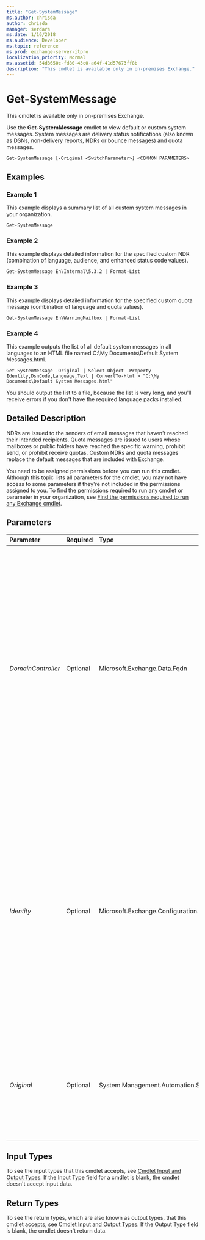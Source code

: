 ```yaml
---
title: "Get-SystemMessage"
ms.author: chrisda
author: chrisda
manager: serdars
ms.date: 1/16/2018
ms.audience: Developer
ms.topic: reference
ms.prod: exchange-server-itpro
localization_priority: Normal
ms.assetid: 54d3650c-fd80-43c0-a64f-41d57673ff8b
description: "This cmdlet is available only in on-premises Exchange."
---
```


# Get-SystemMessage

This cmdlet is available only in on-premises Exchange.
  
Use the **Get-SystemMessage** cmdlet to view default or custom system messages. System messages are delivery status notifications (also known as DSNs, non-delivery reports, NDRs or bounce messages) and quota messages.
  
```
Get-SystemMessage [-Original <SwitchParameter>] <COMMON PARAMETERS>
```

## Examples
<a name="Examples"> </a>

### Example 1

This example displays a summary list of all custom system messages in your organization.
  
```
Get-SystemMessage
```

### Example 2

This example displays detailed information for the specified custom NDR (combination of language, audience, and enhanced status code values).
  
```
Get-SystemMessage En\Internal\5.3.2 | Format-List
```

### Example 3

This example displays detailed information for the specified custom quota message (combination of language and quota values).
  
```
Get-SystemMessage En\WarningMailbox | Format-List
```

### Example 4

This example outputs the list of all default system messages in all languages to an HTML file named C:\My Documents\Default System Messages.html.
  
```
Get-SystemMessage -Original | Select-Object -Property Identity,DsnCode,Language,Text | ConvertTo-Html > "C:\My Documents\Default System Messages.html"
```

You should output the list to a file, because the list is very long, and you'll receive errors if you don't have the required language packs installed.
  
## Detailed Description
<a name="DetailedDescription"> </a>

NDRs are issued to the senders of email messages that haven't reached their intended recipients. Quota messages are issued to users whose mailboxes or public folders have reached the specific warning, prohibit send, or prohibit receive quotas. Custom NDRs and quota messages replace the default messages that are included with Exchange.
  
You need to be assigned permissions before you can run this cmdlet. Although this topic lists all parameters for the cmdlet, you may not have access to some parameters if they're not included in the permissions assigned to you. To find the permissions required to run any cmdlet or parameter in your organization, see [Find the permissions required to run any Exchange cmdlet](https://technet.microsoft.com/library/mt432940.aspx).
  
## Parameters
<a name="DetailedDescription"> </a>

|**Parameter**|**Required**|**Type**|**Description**|
|:-----|:-----|:-----|:-----|
| _DomainController_ <br/> |Optional  <br/> |Microsoft.Exchange.Data.Fqdn  <br/> |The _DomainController_ parameter specifies the domain controller that's used by this cmdlet to read data from or write data to Active Directory. You identify the domain controller by its fully qualified domain name (FQDN). For example, `dc01.contoso.com`.  <br/> The _DomainController_ parameter isn't supported on Edge Transport servers. An Edge Transport server uses the local instance of Active Directory Lightweight Directory Services (AD LDS) to read and write data. <br/> |
| _Identity_ <br/> |Optional  <br/> |Microsoft.Exchange.Configuration.Tasks.SystemMessageIdParameter  <br/> | The _Identity_ parameter specifies the custom system message that you want to view. You can use any value that uniquely identifies the system message. For example: <br/>  Identity <br/>  Distinguished name (DN) <br/>  GUID <br/>  You can't use this parameter with the _Original_ switch. <br/>  The identity value of a system message uses one of these formats: <br/> **System messages for enhanced status codes**: _\<Language\>_&lt;Internal | External>\ _\<DSNcode\>_. For example,  `En\Internal\5.1.2` or `Ja\External\5.1.2`.  <br/> **System messages for quotas**: _\<Language\>_\ _\<QuotaMessageType\>_. For example,  `En\ProhibitSendReceiveMailBox`.  <br/> _\<Language\>_: For the list of supported language codes, see [Supported languages for NDRs and quota messages](https://technet.microsoft.com/library/23c9d844-6fc7-44c9-a308-587338281611.aspx#NDRLanguages).  <br/> _\<DSNcode\>_: Valid values are 4. _x_. _y_ or 5. _x_. _y_ where _x_ and _y_ are one to three digit numbers. <br/> _\<QuotaMessageType\>_: Valid value are:  <br/>  Mailbox size quotas: <br/> **ProhibitSendReceiveMailBox**: A mailbox exceeds its  `ProhibitSendReceiveQuota` limit. <br/> **ProhibitSendMailbox**: A mailbox exceeds its  `ProhibitSendQuota` limit. <br/> **WarningMailbox**: A mailbox exceeds its  `IssueWarningQuota` limit when it has a `ProhibitSendQuota` or `ProhibitSendReceiveQuota` limit configured. <br/> **WarningMailboxUnlimitedSize**: A mailbox exceeds its  `IssueWarningQuota` limit when it doesn't have a `ProhibitSendQuota` or `ProhibitSendReceiveQuota` limit configured. <br/>  Public folder size quotas: <br/> **ProhibitPostPublicFolder**: A public folder exceeds its  `ProhibitPostQuota` limit. <br/> **WarningPublicFolder**: A public folder exceeds its  `IssueWarningQuota` limit when it has a `ProhibitPostQuota` limit configured. <br/> **WarningPublicFolderUnlimitedSize**: A public folder exceeds its  `IssueWarningQuota` limit when it doesn't have a `ProhibitPostQuota` limit configured. <br/>  Maximum number of messages in a mailbox folder: <br/> **ProhibitReceiveMailboxMessagesPerFolderCount**: A mailbox exceeds its  `MailboxMessagesPerFolderCountReceiveQuota` limit. <br/> **WarningMailboxMessagesPerFolderCount**: A mailbox exceeds its  `MailboxMessagesPerFolderCountWarningQuota` limit when it has a `MailboxMessagesPerFolderCountReceiveQuota` limit configured. <br/> **WarningMailboxMessagesPerFolderUnlimitedCount**: A mailbox exceeds its  `MailboxMessagesPerFolderCountWarningQuota` limit when it doesn't have a `MailboxMessagesPerFolderCountReceiveQuota` limit configured. <br/>  Maximum number of subfolders in a mailbox folder: <br/> **ProhibitReceiveFolderHierarchyChildrenCountCount**: A mailbox exceeds its  `FolderHierarchyChildrenCountReceiveQuota` limit. <br/> **WarningFolderHierarchyChildrenCount**: A mailbox exceeds its  `FolderHierarchyChildrenCountWarningQuota` limit when it has a `FolderHierarchyChildrenCountReceiveQuota` limit configured. <br/> **WarningFolderHierarchyChildrenUnlimitedCount**: A mailbox exceeds its  `FolderHierarchyChildrenCountWarningQuota` limit when it doesn't have a `FolderHierarchyChildrenCountReceiveQuota` limit configured. <br/> **ProhibitReceiveFoldersCount**: A mailbox exceeds its  `FoldersCountReceiveQuota` limit. <br/> **WarningFoldersCount**: A mailbox exceeds its  `FoldersCountWarningQuota` limit when it has a `FoldersCountReceiveQuota` limit configured. <br/> **WarningFoldersCountUnlimited** A mailbox exceeds its `FoldersCountWarningQuota` limit when it doesn't have a `FoldersCountReceiveQuota` limit configured. <br/>  Maximum number of levels (depth) in a mailbox folder: <br/> **ProhibitReceiveFolderHierarchyDepth**: A mailbox exceeds its  `FolderHierarchyDepthWarningQuota` limit. <br/> **WarningFolderHierarchyDepth**: A mailbox exceeds its  `FolderHierarchyDepthWarningQuota` limit when it has a `FolderHierarchyDepthReceiveQuota` limit configured. <br/> **WarningFolderHierarchyDepthUnlimited:**: A mailbox exceeds its `FolderHierarchyDepthWarningQuota` limit when it doesn't have a `FolderHierarchyDepthReceiveQuota` limit configured. <br/> |
| _Original_ <br/> |Optional  <br/> |System.Management.Automation.SwitchParameter  <br/> |The _Original_ switch filters the results by the default system messages that are included with Exchange. You don't need to specify a value with this switch. <br/> You can't use this switch with the _Identity_ parameter. <br/> |
   
## Input Types
<a name="InputTypes"> </a>

To see the input types that this cmdlet accepts, see [Cmdlet Input and Output Types](http://go.microsoft.com/fwlink/p/?linkId=616387). If the Input Type field for a cmdlet is blank, the cmdlet doesn't accept input data.
  
## Return Types
<a name="ReturnTypes"> </a>

To see the return types, which are also known as output types, that this cmdlet accepts, see [Cmdlet Input and Output Types](http://go.microsoft.com/fwlink/p/?linkId=616387). If the Output Type field is blank, the cmdlet doesn't return data.
  

